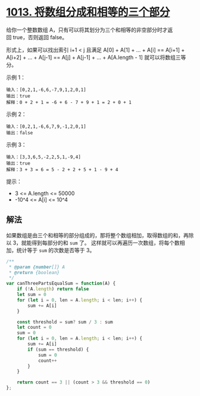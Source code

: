 # [1013. 将数组分成和相等的三个部分](https://leetcode-cn.com/problems/partition-array-into-three-parts-with-equal-sum/)
给你一个整数数组 A，只有可以将其划分为三个和相等的非空部分时才返回 true，否则返回 false。

形式上，如果可以找出索引 i+1 < j 且满足 A[0] + A[1] + ... + A[i] == A[i+1] + A[i+2] + ... + A[j-1] == A[j] + A[j-1] + ... + A[A.length - 1] 就可以将数组三等分。

示例 1：
```
输入：[0,2,1,-6,6,-7,9,1,2,0,1]
输出：true
解释：0 + 2 + 1 = -6 + 6 - 7 + 9 + 1 = 2 + 0 + 1
```
示例 2：
```
输入：[0,2,1,-6,6,7,9,-1,2,0,1]
输出：false
```
示例 3：
```
输入：[3,3,6,5,-2,2,5,1,-9,4]
输出：true
解释：3 + 3 = 6 = 5 - 2 + 2 + 5 + 1 - 9 + 4
```

提示：

* 3 <= A.length <= 50000
* -10^4 <= A[i] <= 10^4

## 解法
如果数组是由三个和相等的部分组成的，那将整个数组相加，取得数组的和，再除以 3，就能得到每部分的和 `sum` 了。
这样就可以再遍历一次数组，将每个数相加，统计等于 `sum` 的次数是否等于 3。
```js
/**
 * @param {number[]} A
 * @return {boolean}
 */
var canThreePartsEqualSum = function(A) {
    if (!A.length) return false
    let sum = 0
    for (let i = 0, len = A.length; i < len; i++) {
        sum += A[i]
    }

    const threshold = sum? sum / 3 : sum
    let count = 0
    sum = 0
    for (let i = 0, len = A.length; i < len; i++) {
        sum += A[i]
        if (sum == threshold) {
            sum = 0
            count++
        }
    }

    return count == 3 || (count > 3 && threshold == 0)
};
```
